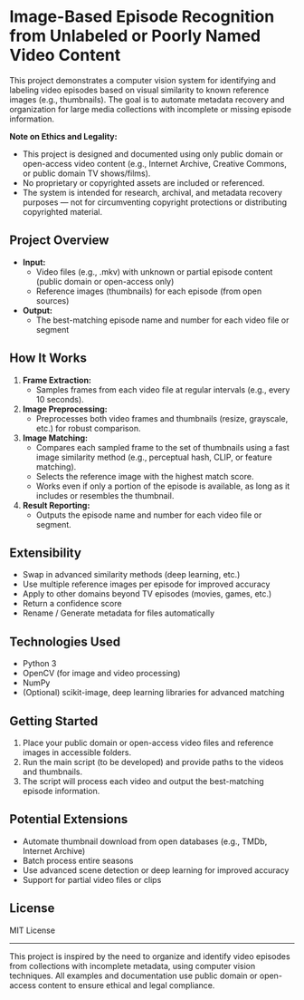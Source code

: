 # Image-Based Episode Recognition from Unlabeled or Poorly Named Video Content

This project demonstrates a computer vision system for identifying and labeling video episodes based on visual similarity to known reference images (e.g., thumbnails). The goal is to automate metadata recovery and organization for large media collections with incomplete or missing episode information.

**Note on Ethics and Legality:**
- This project is designed and documented using only public domain or open-access video content (e.g., Internet Archive, Creative Commons, or public domain TV shows/films).
- No proprietary or copyrighted assets are included or referenced.
- The system is intended for research, archival, and metadata recovery purposes — not for circumventing copyright protections or distributing copyrighted material.

## Project Overview
- **Input:**
  - Video files (e.g., .mkv) with unknown or partial episode content (public domain or open-access only)
  - Reference images (thumbnails) for each episode (from open sources)
- **Output:**
  - The best-matching episode name and number for each video file or segment

## How It Works
1. **Frame Extraction:**
   - Samples frames from each video file at regular intervals (e.g., every 10 seconds).
2. **Image Preprocessing:**
   - Preprocesses both video frames and thumbnails (resize, grayscale, etc.) for robust comparison.
3. **Image Matching:**
   - Compares each sampled frame to the set of thumbnails using a fast image similarity method (e.g., perceptual hash, CLIP, or feature matching).
   - Selects the reference image with the highest match score.
   - Works even if only a portion of the episode is available, as long as it includes or resembles the thumbnail.
4. **Result Reporting:**
   - Outputs the episode name and number for each video file or segment.

## Extensibility
- Swap in advanced similarity methods (deep learning, etc.)
- Use multiple reference images per episode for improved accuracy
- Apply to other domains beyond TV episodes (movies, games, etc.)
- Return a confidence score
- Rename / Generate metadata for files automatically

## Technologies Used
- Python 3
- OpenCV (for image and video processing)
- NumPy
- (Optional) scikit-image, deep learning libraries for advanced matching

## Getting Started
1. Place your public domain or open-access video files and reference images in accessible folders.
2. Run the main script (to be developed) and provide paths to the videos and thumbnails.
3. The script will process each video and output the best-matching episode information.

## Potential Extensions
- Automate thumbnail download from open databases (e.g., TMDb, Internet Archive)
- Batch process entire seasons
- Use advanced scene detection or deep learning for improved accuracy
- Support for partial video files or clips

## License
MIT License

---

This project is inspired by the need to organize and identify video episodes from collections with incomplete metadata, using computer vision techniques. All examples and documentation use public domain or open-access content to ensure ethical and legal compliance.
